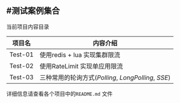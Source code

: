 #测试案例集合
---
当前项目内容目录

项目名 | 内容介绍
---- | ----
Test-01 | 使用redis + lua 实现集群限流
Test-02 | 使用RateLimit 实现单应用限流
Test-03 | 三种常用的轮询方式(*Polling*, *LongPolling*, *SSE*)



详细信息请查看各个项目中的`README.md` 文件
